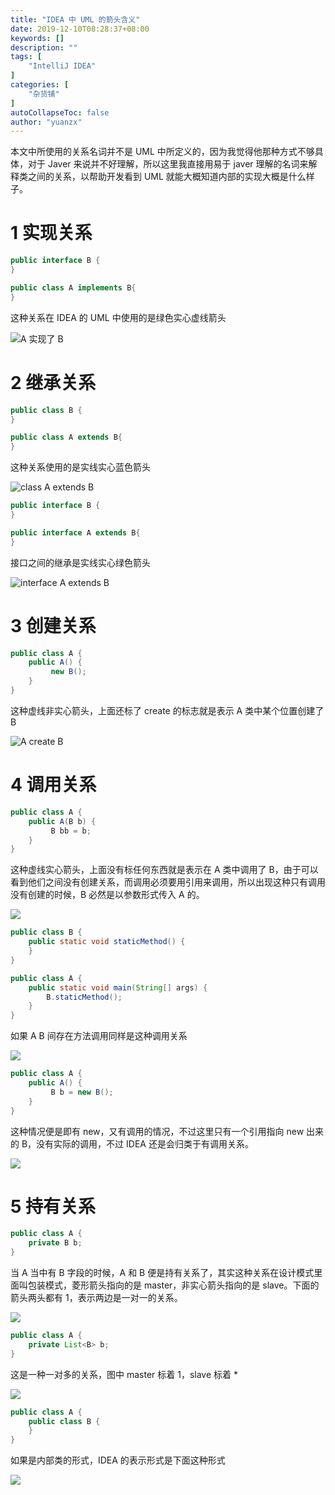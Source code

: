 ```yaml
---
title: "IDEA 中 UML 的箭头含义"
date: 2019-12-10T08:28:37+08:00
keywords: []
description: ""
tags: [
    "IntelliJ IDEA"
]
categories: [
    "杂货铺"
]
autoCollapseToc: false
author: "yuanzx"
---
```


本文中所使用的关系名词并不是 UML 中所定义的，因为我觉得他那种方式不够具体，对于 Javer 来说并不好理解，所以这里我直接用易于 javer 理解的名词来解释类之间的关系，以帮助开发看到 UML 就能大概知道内部的实现大概是什么样子。

# 1 实现关系

```java
public interface B {
}

public class A implements B{
}
```

这种关系在 IDEA 的 UML 中使用的是绿色实心虚线箭头

![A 实现了 B](/hub/2019/December/9.png)

# 2 继承关系

```java
public class B {
}

public class A extends B{
}
```

这种关系使用的是实线实心蓝色箭头

![class A extends B](/hub/2019/December/10.png)

```java
public interface B {
}

public interface A extends B{
}
```

接口之间的继承是实线实心绿色箭头

![interface A extends B](/hub/2019/December/11.png)

# 3 创建关系

```java
public class A {
    public A() {
         new B();
    }
}
```

这种虚线非实心箭头，上面还标了 create 的标志就是表示 A 类中某个位置创建了 B

![A create B](/hub/2019/December/12.png)

# 4 调用关系

```java
public class A {
    public A(B b) {
         B bb = b;
    }
}
```

这种虚线实心箭头，上面没有标任何东西就是表示在 A 类中调用了 B，由于可以看到他们之间没有创建关系，而调用必须要用引用来调用，所以出现这种只有调用没有创建的时候，B 必然是以参数形式传入 A 的。

![](/hub/2019/December/13.png)

```java
public class B {
    public static void staticMethod() {
    }
}

public class A {
    public static void main(String[] args) {
        B.staticMethod();
    }
}
```

如果 A B 间存在方法调用同样是这种调用关系

![](/hub/2019/December/18.png)



```java
public class A {
    public A() {
         B b = new B();
    }
}
```

这种情况便是即有 new，又有调用的情况，不过这里只有一个引用指向 new 出来的 B，没有实际的调用，不过 IDEA 还是会归类于有调用关系。

![](/hub/2019/December/14.png)

# 5 持有关系

```java
public class A {
    private B b;
}
```

当 A 当中有 B 字段的时候，A 和 B 便是持有关系了，其实这种关系在设计模式里面叫包装模式，菱形箭头指向的是 master，非实心箭头指向的是 slave。下面的箭头两头都有 1，表示两边是一对一的关系。

![](/hub/2019/December/15.png)

```java
public class A {
    private List<B> b;
}
```

这是一种一对多的关系，图中 master 标着 1，slave 标着 *

![](/hub/2019/December/16.png)

```java
public class A {
    public class B {
    }
}
```

如果是内部类的形式，IDEA 的表示形式是下面这种形式

![](/hub/2019/December/17.png)